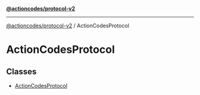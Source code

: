 [**@actioncodes/protocol-v2**](../README.md)

***

[@actioncodes/protocol-v2](../modules.md) / ActionCodesProtocol

# ActionCodesProtocol

## Classes

- [ActionCodesProtocol](classes/ActionCodesProtocol.md)

